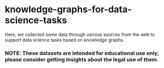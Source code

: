 # knowledge-graphs-for-data-science-tasks

Here, we collected some data through various sources from the web to support data science tasks based on knowledge graphs.

### NOTE: These datasets are intended for educational use only, please consider getting insights about the legal use of them.
